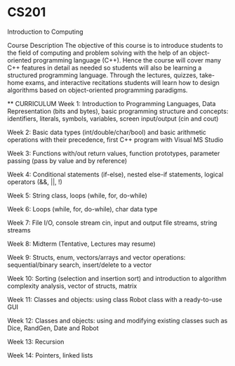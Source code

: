 # CS201
Introduction to Computing

Course Description
The objective of this course is to introduce students to the field of computing and problem solving with the help of an object-oriented programming language (C++). Hence the course will cover many C++ features in detail as needed so students will also be learning a structured programming language. Through the lectures, quizzes, take-home exams, and interactive recitations students will learn how to design algorithms based on object-oriented programming paradigms.

** CURRICULUM
Week 1: Introduction to Programming Languages, Data Representation (bits and bytes), basic programming structure and concepts: identifiers, literals, symbols, variables, screen input/output (cin and cout)

Week 2: Basic data types (int/double/char/bool) and basic arithmetic operations with their precedence, first C++ program with Visual MS Studio

Week 3: Functions with/out return values, function prototypes, parameter passing (pass by value and by reference)

Week 4: Conditional statements (if-else), nested else-if statements, logical operators (&&, ||, !)

Week 5: String class, loops (while, for, do-while) 

Week 6: Loops (while, for, do-while), char data type

Week 7: File I/O, console stream cin, input and output file streams, string streams

Week 8: Midterm (Tentative, Lectures may resume)

Week 9: Structs, enum, vectors/arrays and vector operations: sequential/binary search, insert/delete to a vector

Week 10: Sorting (selection and insertion sort) and introduction to algorithm complexity analysis, vector of structs, matrix

Week 11: Classes and objects: using class Robot class with a ready-to-use GUI

Week 12: Classes and objects: using and modifying existing classes such as Dice, RandGen, Date and Robot

Week 13: Recursion

Week 14: Pointers, linked lists

